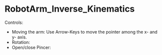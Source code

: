 # RobotArm_Inverse_Kinematics

Controls:

- Moving the arm: Use Arrow-Keys to move the pointer among the x- and y- axis.
- Rotation:
- Open/close Pincer:


